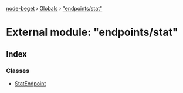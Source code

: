 [node-beget](../README.md) › [Globals](../globals.md) › ["endpoints/stat"](_endpoints_stat_.md)

# External module: "endpoints/stat"

## Index

### Classes

* [StatEndpoint](../classes/_endpoints_stat_.statendpoint.md)
